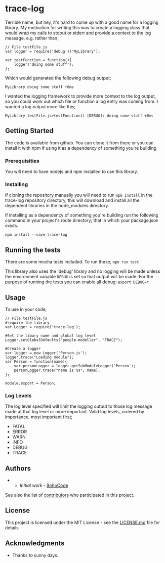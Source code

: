# trace-log

Terrible name, but hey, it's hard to come up with a good name for a logging library. My motivation for writing this was to create a logging class that would wrap my calls to stdout or stderr and provide a context to the log message. e.g. rather than;

```
// File testFile.js
var logger = require('debug')('MyLibrary');

var testFunction = function(){
	logger('doing some stuff');
};
```

Which would generated the following debug output;

`MyLibrary doing some stuff +0ms`

I wanted the logging framework to provide more context to the log output, so you could work out which file or function a log entry was coming from. I wanted a log output more like this;

`MyLibrary testFile.js>testFunction() [DEBUG]: doing some stuff +0ms`


## Getting Started

The code is available from github. You can clone it from there or you can install it with npm if using it as a dependency of something you're building.

### Prerequisities

You will need to have nodejs and npm installed to use this library.

### Installing

If cloning the repository manually you will need to run  `npm install` in the trace-log repository directory, this will download and install all the dependent libraries in the node_modules directory.

If installing as a dependency of something you're building run the following command in your project's route directory; that in which your package.json exists.

`npm install --save trace-log`


## Running the tests

There are some mocha tests included. To run these;
`npm run test`

This library also uses the 'debug' library and no logging will be made unless the environment variable `DEBUG` is set so that output will be made. For the purpose of running the tests you can enable all debug;
`export DEBUG=*`


## Usage
To use in your code;

```
// File testFile.js
#require the library
var Logger = require('trace-log');

#Set the libary name and global log level
Logger.setGlobalDefaults("people-modeller", "TRACE");

#Create a logger
var logger = new Logger('Person.js');
logger.trace("Loading module");
var Person = function(name){
	var personLogger = logger.getSubModuleLogger('Person');
	personLogger.trace("name is %s", name);
};

module.export = Person;

```

### Log Levels 

The log level specified will limit the logging output to those log message made at that log level or more important. Valid log levels, ordered by importance, most important first;

* FATAL
* ERROR
* WARN
* INFO
* DEBUG
* TRACE

## Authors

* - *Initial work* - [BohoCode](https://github.com/BohoCode)

See also the list of [contributors](https://github.com/BohoCode/trace-log/contributors) who participated in this project.

## License

This project is licensed under the MIT License - see the [LICENSE.md](LICENSE.md) file for details

## Acknowledgments

* Thanks to sunny days. 
